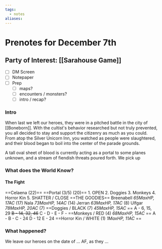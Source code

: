 ```yaml
---
tags:
  - notes
aliases:
---
```


# Prenotes for December 7th
## Party of Interest: [[Sarahouse Game]]
- [ ] DM Screen
- [ ] Notepaper
- [ ] Prep
	- [ ] maps?
	- [ ] encounters / monsters?
	- [ ] intro / recap?

### Intro

When last we left our heroes, they were in a pitched battle in the city of [[Boneborn]]. With the cultist's behavior researched but not truly prevented, you all decided to stay and support the citizenry as much as you could. From atop the Silver Unicorn Inn, you watched as people were slaughtered, and their blood began to boil into the center of the parade grounds. 

A tall oval sheet of blood is currently acting as a portal to some planes unknown, and a stream of fiendish threats poured forth. We pick up 

### What does the World Know?

#### The Fight
==Celaena (22)==
==Portal (3/5) (20)==
	1. OPEN
	2. Doggies
	3. Monkeys
	4. Horror Kin
	5. SHATTER / CLOSE
==THE GOODIES==
Breenabell *65MaxHP, 17AC* (17)
Nala *73MaxHP, 14AC* (14)
Jerran *63MaxHP, 17AC* (8)
Ulfgar *78MaxHP, 20AC* (7)
==Doggies / BLACK (7) *45MaxHP, 15AC* ==
A - 6, 15, 29
~~B - 14, 32, 46~~
C - 
D - 
E - 
F - 
==Monkeys / RED (4) *68MaxHP, 15AC* ==
A - 
B - 
C - 24
D - 12
E - 24
==Horror Kin / WHITE (1) *1MaxHP, 11AC* ==

### What happened?


We leave our heroes on the date of ... AF, as they ...